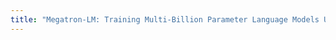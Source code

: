 ```yaml
---
title: "Megatron-LM: Training Multi-Billion Parameter Language Models Using Model Parallelism."
---
```


